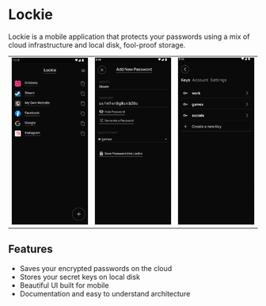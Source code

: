 # Lockie

Lockie is a mobile application that protects your passwords using a mix of cloud infrastructure and local disk, fool-proof storage.

<div style="text-align: center">
  <table>
    <tr>
      <td style="text-align: center">
        <img src="docs/screenshots/screenshot_home.png" width="250"/>
      </td>
      <td style="text-align: center">
        <img src="docs/screenshots/screenshot_add.png" width="250"/>
      </td>
      <td style="text-align: center">
        <img src="docs/screenshots/screenshot_settings.png" width="250"/>
      </td>
    </tr>
  </table>
</div>

## Features

- Saves your encrypted passwords on the cloud
- Stores your secret keys on local disk
- Beautiful UI built for mobile
- Documentation and easy to understand architecture